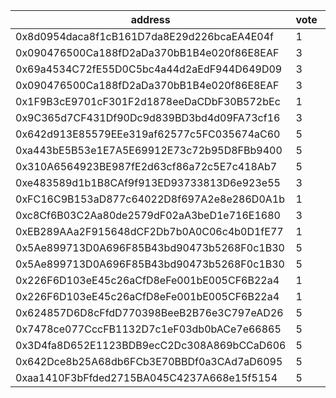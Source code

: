 address|vote|timestamp|signature
---|---|---|---
0x8d0954daca8f1cB161D7da8E29d226bcaEA4E04f|1|1601382444|0x05042b588b746241e43c16568ece46113eb7aa445b6e4cf6becdeb787bea0dd674605b8a947184ce6463cb80d4c366b6430c0cebb135aff36fc47001dcab6d841c
0x090476500Ca188fD2aDa370bB1B4e020f86E8EAF|3|1601382811|0x32e2b687a9699fe5e1cfe09959e431dff6f4976ec9013753e3fa07e0b3328ed56e753848e2827b89817102ad0dd0824b1ef75c2e4ec8a754274070907c8f8ea11b
0x69a4534C72fE55D0C5bc4a44d2aEdF944D649D09|3|1601382856|0x83e264466e712f168b275b99dac4614fe51b192b6b4d70d750cea5bd9653850e03c99af3658e6c1bc4e1e3c64a1730268bc196dc86095d2f3dd29401ed33d5ec1c
0x090476500Ca188fD2aDa370bB1B4e020f86E8EAF|3|1601382873|0x329a53d97c3aee097db0fecb6b0cba87cd5d4ef094293813d0916fecff8f35dc0e6fcf5b1843e076fa132b3812d6d70782efc6b4db1f5b3be2d1f36c17f16efd1b
0x1F9B3cE9701cF301F2d1878eeDaCDbF30B572bEc|1|1601383424|0x79db489389ab58e7277b826131bde0147d70fef8dbffa59a22c33ddf1f696ea0453fc69dbe9fca0ecbfb65c4d019278ceba574b6249f783487bccad7b4b8ad8d1b
0x9C365d7CF431Df90Dc9d839BD3bd4d09FA73cf16|3|1601383624|0x27076d28e1e2644db3661f3752fde1a2994dd2039b85dd7e166ac34c9e64f01c43f7dd6bf4092e0ff322b3394c3f93e098bae11e57a44398ccc5ca99fe71f6361c
0x642d913E85579EEe319af62577c5FC035674aC60|5|1601384014|0x15bbe1099ee5c2f1514772baf21bf74f71f84f2874d93ef1dcc84db2866e9f6f46c9ab286bcc872490266663ca40d4d02926c786d167924d96d70c854c74f8601c
0xa443bE5B53e1E7A5E69912E73c72b95D8FBb9400|5|1601384278|0xa3b6aaa59c5a49a9ee1bde444b06b63818488e6a57ce4a5d45324fd5d0e43ad35495c8b3b33d889f9ab39fa2c331ab11d5b43f25ee7948f1f2f43319e9eacd221b
0x310A6564923BE987fE2d63cf86a72c5E7c418Ab7|5|1601384832|0xcbc511f9f485d27902476180d42db7741ce27ec8f1e4ab3e2422d1f34c6e7ca132f0d71b59372c4fdb4a21721a4e3aa47cad94597ceb5ba2d572eed7b4faa9191c
0xe483589d1b1B8CAf9f913ED93733813D6e923e55|3|1601384914|0xe6335261a38e12010a2f464be76596b856f0307637339000ef1ab136d0279e401b9f95f6c164f81e02e631ccd27270516d2dd7cbb2b814daf6c02b9f01d063ca1c
0xFC16C9B153aD877c64022D8f697A2e8e286D0A1b|1|1601385262|0xdcd11c2e3a4e9096ec91732c284a50d5ee49cbdd60bfc1085cd2d9b74d153fb95bf45d18e5bc125c592baf0d5f8b11f21dbd2b3bf3f0c2c815d5951406adb9c81b
0xc8Cf6B03C2Aa80de2579dF02aA3beD1e716E1680|3|1601386666|0xea1b5e0f7a199575c4866e125487dedd5918807dfc18623423f5df8c19db67dc0f065a635f59632a588d66391a1f31304ccd940f4aad761264a7078fdbd5904d1b
0xEB289AAa2F915648dCF2Db7b0A0C06c4b0D1fE77|1|1601387182|0x0e387b46982f6ab592e20b4ee8a31d0e095abca04c3af17019b1b715ce7185fb1323674b6dad182e05565e1c2a058ee5b0697a71271fb6c41814d1415dea748b1c
0x5Ae899713D0A696F85B43bd90473b5268F0c1B30|5|1601387372|0xf43a55fe964c64abc5673f1e68679b4632ffe4402374140f2785a56bfc7745c8629abdb90943cf93153803fd7f74566165d7ed25beb2219e2f5d5eb6eb03e34c1c
0x5Ae899713D0A696F85B43bd90473b5268F0c1B30|5|1601387442|0x843b1bab01d8c69fc032eca806766c3033e9043aa5fca53fbda244161f03633d42d34d93510d6126696c1002dd075c21342d9d7b8b0b67b034836a8066bf6e9b1c
0x226F6D103eE45c26aCfD8eFe001bE005CF6B22a4|1|1601387454|0x71e607ad1d411c9729cf8d5b198c6d6bc7f4cb8038ed069a28e43f9f51dde9501d8e792d29925b90d7bdbd01e0b6f1f9b6562e4200f93091b2b3648bf151b5101b
0x226F6D103eE45c26aCfD8eFe001bE005CF6B22a4|1|1601387579|0x5cb8f17b46a541da1a5a1bcd5514f20eb2a77306f209466393a1fe7d9e349193220462699e9ea964018c2aa39583209731958bce6e6b852b8affc3232edfae5d1b
0x624857D6D8cFfdD770398BeeB2B76e3C797eAD26|5|1601390040|0xe6f44d90d1ad487654f1eceb9cef7e37acc52bab11829f7f5ad2de1f5879d07d557731c00e23d0b27ef54da6b23eae345ca63e7fb7db8691bd3f55ed0ecf0bdc1c
0x7478ce077CccFB1132D7c1eF03db0bACe7e66865|5|1601393623|0xe341a7c48fb00faf000f232e710c7fd2ac46de2bd914a08d178c08404a8dd80e45c9eeb44a8eb42227112ee21eec41b0a4834671e39a6359ab9a11f5692761bb1c
0x3D4fa8D652E1123BDB9ecC2Dc308A869bCCaD606|5|1601397135|0x4e36cdc7eb196b9b7b2666b791484f93aeaadacd7b4f13385f8fd08a505f916142896ba7cfcb2823be916f7b81c629562e365c97d5712f9a78169a3042252ab81c
0x642Dce8b25A68db6FCb3E70BBDf0a3CAd7aD6095|5|1601407439|0x62b3577940c9ddfd1155db7a446198286333f0b65907713d5a533aabb105c46725c5829d0bed7472fa5bbb026030494c74c7ba4266d121698e6fc793c02c344f1c
0xaa1410F3bFfded2715BA045C4237A668e15f5154|5|1601416158|0xe0e66b7099436856f6b42cb5adde0a6ae6e1d3b56e2aedac3d9dd585be5b7d1a06f24ea6299f55754a838a7e0bd661041e8e4e793a7b0e611ffdc030d5b4a3c91c